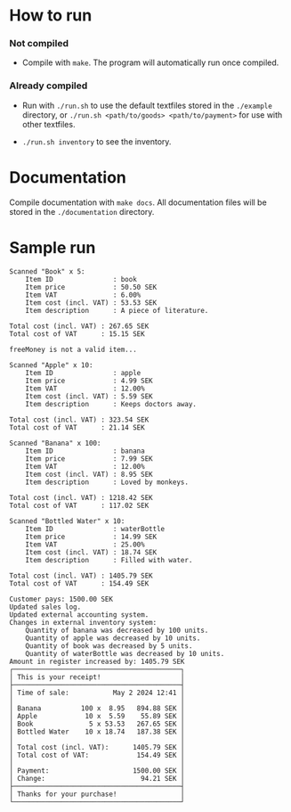 # How to run
### Not compiled
* Compile with `make`. The program will automatically run once compiled.

### Already compiled
* Run with `./run.sh` to use the default textfiles stored in the `./example` directory, or `./run.sh <path/to/goods> <path/to/payment>` for use with other textfiles.

* `./run.sh inventory` to see the inventory.

# Documentation
Compile documentation with `make docs`. All documentation files will be stored in the `./documentation` directory.

# Sample run
```
Scanned "Book" x 5:
	Item ID               : book
	Item price            : 50.50 SEK
	Item VAT              : 6.00%
	Item cost (incl. VAT) : 53.53 SEK
	Item description      : A piece of literature.

Total cost (incl. VAT) : 267.65 SEK
Total cost of VAT      : 15.15 SEK

freeMoney is not a valid item...

Scanned "Apple" x 10:
	Item ID               : apple
	Item price            : 4.99 SEK
	Item VAT              : 12.00%
	Item cost (incl. VAT) : 5.59 SEK
	Item description      : Keeps doctors away.

Total cost (incl. VAT) : 323.54 SEK
Total cost of VAT      : 21.14 SEK

Scanned "Banana" x 100:
	Item ID               : banana
	Item price            : 7.99 SEK
	Item VAT              : 12.00%
	Item cost (incl. VAT) : 8.95 SEK
	Item description      : Loved by monkeys.

Total cost (incl. VAT) : 1218.42 SEK
Total cost of VAT      : 117.02 SEK

Scanned "Bottled Water" x 10:
	Item ID               : waterBottle
	Item price            : 14.99 SEK
	Item VAT              : 25.00%
	Item cost (incl. VAT) : 18.74 SEK
	Item description      : Filled with water.

Total cost (incl. VAT) : 1405.79 SEK
Total cost of VAT      : 154.49 SEK

Customer pays: 1500.00 SEK
Updated sales log.
Updated external accounting system.
Changes in external inventory system:
	Quantity of banana was decreased by 100 units.
	Quantity of apple was decreased by 10 units.
	Quantity of book was decreased by 5 units.
	Quantity of waterBottle was decreased by 10 units.
Amount in register increased by: 1405.79 SEK
┌──────────────────────────────────────────┐
│ This is your receipt!                    │
├──────────────────────────────────────────┤
│ Time of sale:           May 2 2024 12:41 │
│                                          │
│ Banana          100 x  8.95   894.88 SEK │
│ Apple            10 x  5.59    55.89 SEK │
│ Book              5 x 53.53   267.65 SEK │
│ Bottled Water    10 x 18.74   187.38 SEK │
│                                          │
│ Total cost (incl. VAT):      1405.79 SEK │
│ Total cost of VAT:            154.49 SEK │
│                                          │
│ Payment:                     1500.00 SEK │
│ Change:                        94.21 SEK │
├──────────────────────────────────────────┤
│ Thanks for your purchase!                │
└──────────────────────────────────────────┘
```
